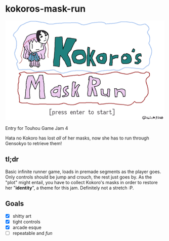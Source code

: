# kokoros-mask-run

![title image](gamedata/titleimage.png)

Entry for Touhou Game Jam 4

Hata no Kokoro has lost _all_ of her masks, now she has to run through Gensokyo to retrieve them!

## tl;dr

Basic infinite runner game, loads in premade segments as the player goes.
Only controls should be jump and crouch, the rest just goes by.
As the "plot" might entail, you have to collect Kokoro's masks in order to restore her "**identity**", a theme for this jam.
Definitely not a stretch :P.

## Goals

* [X] shitty art
* [X] tight controls
* [X] arcade esque
* [ ] repeatable and _fun_
